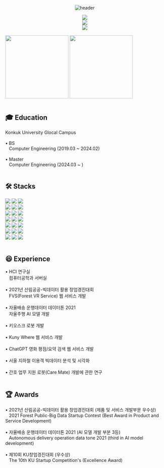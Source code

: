 <!-- 인사 -->
<div align = "center">

![header](https://capsule-render.vercel.app/api?type=rounded&color=0:43cea2,100:185a9d&fontColor=f7f5f5&text=Welcome%20to%20Taehyun's%20GitHub%20👋&animation=twinkling&fontSize=40&fontAlignY=50&fontAlign=50&height=180)

</div>

<div align = "center">
  <img src="https://hits.seeyoufarm.com/api/count/incr/badge.svg?url=https%3A%2F%2Fgithub.com%2Fthe0807&count_bg=%2379C83D&title_bg=%23555555&icon=github.svg&icon_color=%23E7E7E7&title=visit&edge_flat=false">
</div>

<div align = "center">
<a href="https://the0807.notion.site/96142016cc1141fa800665d9e152d877?pvs=4" style="text-decoration: none;">
  <img src="https://img.shields.io/badge/Notion-181717?logo=Notion&logoColor=white">
</a>
<br>
<a href="mailto:the0807.eom@gmail.com" style="text-decoration: none;">
    <img src="https://img.shields.io/badge/Gmail-d14836?logo=Gmail&logoColor=white&link=the0807.eom@gmail.com">
</a>
</div>
<br>

<!-- 상태 카드 -->
<div align = "center" style="display:flex; flex-direction:row;">
  <a>
    <img height=200 align="center" src="https://github-readme-stats-the0807s-projects.vercel.app/api?username=the0807&include_all_commits=true&count_private=true&show_icons=true&hide_border=true&rank_icon=github&custom_title=Git%20Stats&theme=transparent" />
    <img height=200 align="center" src="https://github-readme-stats-the0807s-projects.vercel.app/api/top-langs?username=the0807&layout=compact&langs_count=8&hide_border=true&card_width=320&count_private=true&theme=transparent" />
  </a>
</div>
<br>

## 🎓 Education
<div style="display:flex; flex-direction:row;">
  Konkuk University Glocal Campus
</div>
<br>
<div style="display:flex; flex-direction:row;">
  • BS
</div>
<div style="display:flex; flex-direction:row;">
  &nbsp&nbsp Computer Engineering (2019.03 ~ 2024.02)
</div>
<br>
<div style="display:flex; flex-direction:row;">
  • Master
</div>
<div style="display:flex; flex-direction:row;">
  &nbsp&nbsp Computer Engineering (2024.03 ~ )
</div>
<br>

<!-- Stack -->
## 🛠️ Stacks
<div style="display:flex; flex-direction:column; align-items:flex-start;">
  <div>
  <img src="https://img.shields.io/badge/ROS-22314E?logo=ros&logoColor=white">
  <img src="https://img.shields.io/badge/ROS2-22314E?logo=ros&logoColor=white">
  <img src="https://img.shields.io/badge/GitHub-181717?logo=github&logoColor=white">
  <br>
  <img src="https://img.shields.io/badge/Raspberry Pi-A22846?logo=Raspberry-Pi&logoColor=white">
  <img src="https://img.shields.io/badge/Ubuntu-E95420?logo=Ubuntu&logoColor=white">
  <img src="https://img.shields.io/badge/Jupyter-F37626?logo=Jupyter&logoColor=white">
  <br>
  <img src="https://img.shields.io/badge/PyTorch-EE4C2C?logo=PyTorch&logoColor=white">
  <img src="https://img.shields.io/badge/TensorFlow-FF6F00?logo=TensorFlow&logoColor=white">
  <img src="https://img.shields.io/badge/Git-F05032?logo=git&logoColor=white">
  <br>
  <img src="https://img.shields.io/badge/Arduino-00878F?logo=Arduino&logoColor=white">
  <img src="https://img.shields.io/badge/Vue.js-4FC08D?logo=Vue.js&logoColor=white">
  <img src="https://img.shields.io/badge/Anaconda-44A833?logo=anaconda&logoColor=white">
  <br>
  <img src="https://img.shields.io/badge/Linux-FCC624?logo=linux&logoColor=black">
  <img src="https://img.shields.io/badge/Firebase-FFCA28?logo=firebase&logoColor=white">
  <img src="https://img.shields.io/badge/Javascript-F7DF1E?logo=javascript&logoColor=white">
  <br>
  <img src="https://img.shields.io/badge/VSCode-007ACC?logo=visual-studio-code&logoColor=white">
  <img src="https://img.shields.io/badge/Vuetify-1867C0?logo=Vuetify">
  <img src="https://img.shields.io/badge/OpenCV-5C3EE8?logo=OpenCV&logoColor=white">
  <br>
  <img src="https://img.shields.io/badge/Python-3776AB?logo=python&logoColor=white">
  <img src="https://img.shields.io/badge/C/C++-3776AB?logo=C%2B%2B&logoColor=white"/>
  <img src="https://img.shields.io/badge/MySQL-4479A1?logo=mysql&logoColor=white">
  <br>
</div>
<br>

## 😆 Experience
<div style="display:flex; flex-direction:row;">
  • HCI 연구실
</div>
<div style="display:flex; flex-direction:row;">
  &nbsp&nbsp 컴퓨터공학과 서버실
</div>
<br>

<div style="display:flex; flex-direction:row;">
  • 2021년 산림공공-빅데이터 활용 창업경진대회
</div>
<div style="display:flex; flex-direction:row;">
  &nbsp&nbsp FVS(Forest VR Service) 웹 서비스 개발
</div>
<br>

<div style="display:flex; flex-direction:row;">
  • 자율배송 운행데이터 데이터톤 2021
</div>
<div style="display:flex; flex-direction:row;">
  &nbsp&nbsp 자율주행 AI 모델 개발
</div>
<br>

<div style="display:flex; flex-direction:row;">
  • 키오스크 로봇 개발
</div>
<br>

<div style="display:flex; flex-direction:row;">
  • Kuny Where 웹 서비스 개발
</div>
<br>

<div style="display:flex; flex-direction:row;">
  • ChatGPT 영화 평점/요약 검색 웹 서비스 개발
</div>
<br>

<div style="display:flex; flex-direction:row;">
  • 서울 지하철 이용객 빅데이터 분석 및 시각화
</div>
<br>

<div style="display:flex; flex-direction:row;">
  • 간호 업무 지원 로봇(Care Mate) 개발에 관한 연구
</div>
<br>

## 🏆 Awards
<div style="display:flex; flex-direction:row;">
  • 2021년 산림공공-빅데이터 활용 창업경진대회 (제품 및 서비스 개발부문 우수상)
</div>
<div style="display:flex; flex-direction:row;">
  &nbsp&nbsp 2021 Forest Public-Big Data Startup Contest (Best Award in Product and Service Development)
</div>
<br>

<div style="display:flex; flex-direction:row;">
  • 자율배송 운행데이터 데이터톤 2021 (AI 모델 개발 부분 3등)
</div>
<div style="display:flex; flex-direction:row;">
  &nbsp&nbsp Autonomous delivery operation data tone 2021 (third in AI model development)
</div>
<br>

<div style="display:flex; flex-direction:row;">
  • 제10회 KU창업경진대회 (우수상)
</div>
<div style="display:flex; flex-direction:row;">
  &nbsp&nbsp The 10th KU Startup Competition's (Excellence Award)
</div>
<br>

<!-- Contact -->
<!--
## 📞 Contact
<div align = "center" style="display:flex; flex-direction:row;">
  <a href="mailto:the0807.eom@gmail.com">
    <img src="https://img.shields.io/badge/Gmail-d14836?logo=Gmail&logoColor=white&link=the0807.eom@gmail.com"> 
  </a>
</div>
<br>
-->

<!--
**the0807/the0807** is a ✨ _special_ ✨ repository because its `README.md` (this file) appears on your GitHub profile.

Here are some ideas to get you started:

- 🔭 I’m currently working on ...
- 🌱 I’m currently learning ...
- 👯 I’m looking to collaborate on ...
- 🤔 I’m looking for help with ...
- 💬 Ask me about ...
- 📫 How to reach me: ...
- 😄 Pronouns: ...
- ⚡ Fun fact: ...
-->
